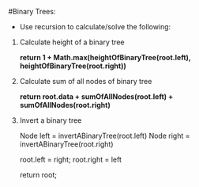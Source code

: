 #Binary Trees:

- Use recursion to calculate/solve the following: 

1. Calculate height of a binary tree

    **return 1 + Math.max(heightOfBinaryTree(root.left), heightOfBinaryTree(root.right))**

2. Calculate sum of all nodes of binary tree

    **return root.data + sumOfAllNodes(root.left) + sumOfAllNodes(root.right)**
    
3. Invert a binary tree


    Node left = invertABinaryTree(root.left)
    Node right = invertABinaryTree(root.right)
    
    root.left = right;
    root.right = left
    
    return root;
